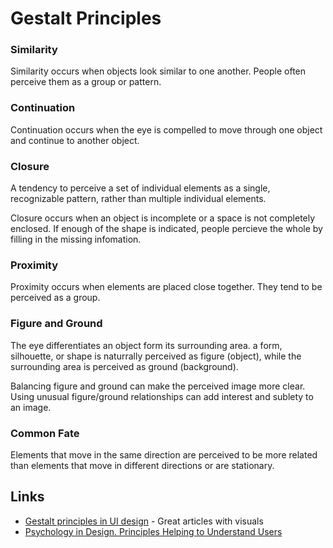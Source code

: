 # Gestalt Principles

### Similarity

Similarity occurs when objects look similar to one another. People often perceive them as a group or pattern.

### Continuation

Continuation occurs when the eye is compelled to move through one object and continue to another object.

### Closure

A tendency to perceive a set of individual elements as a single, recognizable pattern, rather than multiple individual elements.

Closure occurs when an object is incomplete or a space is not completely enclosed. If enough of the shape is indicated, people percieve the whole by filling in the missing infomation.

### Proximity

Proximity occurs when elements are placed close together. They tend to be perceived as a group.

### Figure and Ground

The eye differentiates an object form its surrounding area. a form, silhouette, or shape is naturrally perceived as figure \(object\), while the surrounding area is perceived as ground \(background\).

Balancing figure and ground can make the perceived image more clear. Using unusual figure/ground relationships can add interest and sublety to an image.

### Common Fate

Elements that move in the same direction are perceived to be more related than elements that move in different directions or are stationary.

## Links

* [Gestalt principles in UI design](https://medium.muz.li/gestalt-principles-in-ui-design-6b75a41e9965) - Great articles with visuals
* [Psychology in Design. Principles Helping to Understand Users](https://uxplanet.org/psychology-in-design-principles-helping-to-understand-users-10bcf122f4b0)

